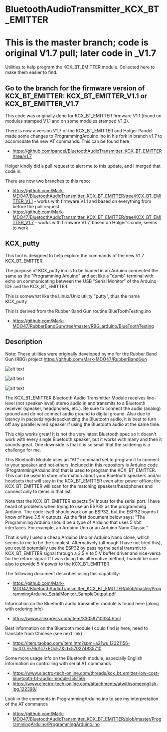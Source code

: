 # BluetoothAudioTransmitter_KCX_BT_EMITTER
# This is the master branch; code is original V1.7 pull; later code in _V1.7
Utilities to help program the KCX_BT_EMITTER module. Collected here to make them easier to find.

## Go to the branch for the firmware version of KCX_BT_EMITTER: KCX_BT_EMITTER_V1.1 or KCX_BT_EMITTER_V1.7
This code was originally done for KCX_BT_EMITTER firmware V1.1 (found on modules stamped V1.1 and on some modules stamped V1.2).

There is now a version V1.7 of the KCX_BT_EMITTER and Holger Pandel made some changes to ProgrammingArduino.ino in his fork in branch v1.7 to accomodate the new AT commands. This can be found here
- https://github.com/pandel/BluetoothAudioTransmitter_KCX_BT_EMITTER/tree/v1.7

Holger kindly did a pull request to alert me to this update, and I merged that code in.

There are now two branches to this repo:
- https://github.com/Mark-MDO47/BluetoothAudioTransmitter_KCX_BT_EMITTER/tree/KCX_BT_EMITTER_V1.1 - works with firmware V1.1 and based on everything from before the pull request
- https://github.com/Mark-MDO47/BluetoothAudioTransmitter_KCX_BT_EMITTER/tree/KCX_BT_EMITTER_V1.7 - works with firmware V1.7, based on Holger's code, seems to work

## KCX_putty

This tool is designed to help explore the commands of the new V1.7 KCX_BT_EMITTER.

The purpose of KCX_putty.ino is to be loaded in an Arduino connected
the same as the "Programming Arduino" and act like a "dumb" terminal
with echo on communicating between the USB "Serial Monitor" of the
Arduino IDE and the KCX_BT_EMITTER.

This is somewhat like the Linux/Unix utility "putty", thus the name KCX_putty

This is derived from the Rubber Band Gun routine BlueToothTesting.ino
- https://github.com/Mark-MDO47/RubberBandGun/tree/master/RBG_arduino/BlueToothTesting

## Description
Note: These utilities were originally developed by me for the Rubber Band Gun (RBG) project https://github.com/Mark-MDO47/RubberBandGun

![alt text](https://github.com/Mark-MDO47/BluetoothAudioTransmitter_KCX_BT_EMITTER/blob/master/images/KCX_BT_Board_IMG_1351.png "Front side of KCX_BT_EMITTER")

![alt text](https://github.com/Mark-MDO47/BluetoothAudioTransmitter_KCX_BT_EMITTER/blob/master/images/KCX_BT_board_back_IMG_1357.png "Back side of KCX_BT_EMITTER")

![alt text](https://github.com/Mark-MDO47/BluetoothAudioTransmitter_KCX_BT_EMITTER/blob/master/images/KCX-BT-EMITTER_PinFunction.png "Pin Function of KCX_BT_EMITTER")

The KCX_BT_EMITTER Bluetooth Audio Transmitter Module receives line-level (not speaker-level) stereo audio in and transmits to a Bluetooth receiver (speaker, headphones, etc.). Be sure to connect the audio (analog) ground and do not connect audio ground to digital ground. Also due to latency in packetizing/depacketizing the Bluetooth audio, it is best to turn off any parallel wired speaker if using the Bluetooth audio at the same time.

This chip works great! It is not the very latest Bluetooth spec so it doesn't work with every single Bluetooth speaker, but it works with many and then it sounds great. One downside is that it is so small that the soldering is a challenge for me.

This Bluetooth Module uses an "AT" command set to program it to connect to your speaker and not others. Included in this repository is Arduino code (ProgrammingArduino.ino) that is used to program the KCX_BT_EMITTER. This can be used to store information about your Bluetooth speakers and/or headsets that will stay in the KCX_BT_EMITTER even after power off/on; the KCX_BT_EMITTER will scan for the matching speakers/headphones and connect only to items in that list.

Note that the KCX_BT_EMITTER expects 5V inputs for the serial port. I have heard of problems when trying to use an ESP32 as the programming Arduino. The code itself should work on an ESP32, but the ESP32 boards I know of have 3.5 V outputs. As the first document below says: "The Programming Arduino should be a type of Arduino that uses 5 Volt interfaces. For example, an Arduino Uno or an Arduino Nano Classic."

That is why I used a cheap Arduino Uno or Arduino Nano clone, which seems to me to be the simplest. Alternatively (although I have not tried this), you could potentially use the ESP32 by passing the serial transmit to KCX_BT_EMITTER signal through a 3.5 V to 5 V buffer driver and vice-versa for the return signal. If I was doing this alternative method, I would be sure also to provide 5 V power to the KCX_BT_EMITTER.

The following document describes using this capability:
- https://github.com/Mark-MDO47/BluetoothAudioTransmitter_KCX_BT_EMITTER/blob/master/ProgrammingArduino_SerialMonitor_SampleOutput.pdf

Information on the Bluetooth audio transmitter module is found here (along with ordering info)
- https://www.aliexpress.com/item/33058710334.html

Best information on the Bluetooth module I could find is here; need to translate from Chinese (see next link)
- https://item.taobao.com/item.htm?spm=a21wu.12321156-tw.0.0.7e76d1c7xEOcFZ&id=570274835710

Some more usage info on the Bluetooth module, especially English information on controlling with serial AT commands
- https://www.electro-tech-online.com/threads/kcx_bt_emitter-low-cost-bluetooth-bt-audio-module.158156/
- https://www.electro-tech-online.com/attachments/atwithsomeenglish-jpg.122398/

Look in the comments in ProgrammingArduino.ino to see my interpretation of the AT commands
- https://github.com/Mark-MDO47/BluetoothAudioTransmitter_KCX_BT_EMITTER/blob/master/ProgrammingArduino/ProgrammingArduino.ino
